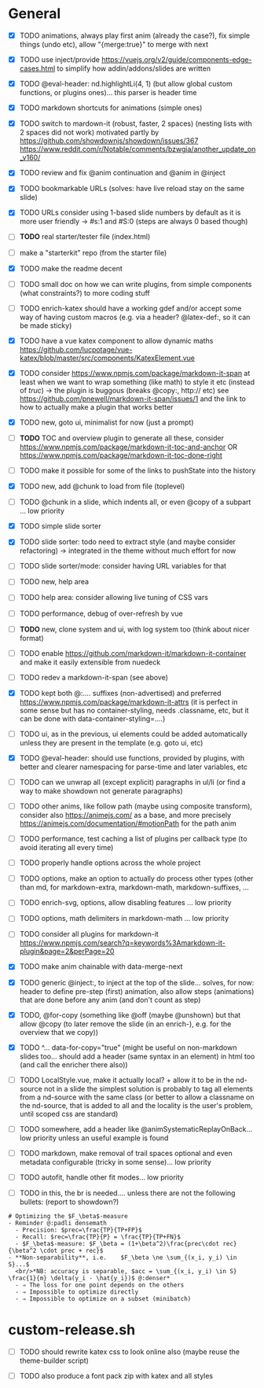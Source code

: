 # General

- [x] TODO animations, always play first anim (already the case?), fix simple things (undo etc), allow "{merge:true}" to merge with next

- [x] TODO use inject/provide https://vuejs.org/v2/guide/components-edge-cases.html to simplify how addin/addons/slides are written

- [x] TODO @eval-header: nd.highlightLi(4, 1) (but allow global custom functions, or plugins ones)... this parser is header time

- [x] TODO markdown shortcuts for animations (simple ones)

- [x] TODO switch to mardown-it (robust, faster, 2 spaces) (nesting lists with 2 spaces did not work) motivated partly by https://github.com/showdownjs/showdown/issues/367 https://www.reddit.com/r/Notable/comments/bzwgia/another_update_on_v160/

- [x] TODO review and fix @anim continuation and @anim in @inject

- [x] TODO bookmarkable URLs (solves: have live reload stay on the same slide)

- [x] TODO URLs consider using 1-based slide numbers by default as it is more user friendly -> #s:1 and #S:0 (steps are always 0 based though)

- [ ] **TODO** real starter/tester file (index.html)

- [ ] make a "starterkit" repo (from the starter file)

- [x] TODO make the readme decent

- [ ] TODO small doc on how we can write plugins, from simple components (what constraints?) to more coding stuff

- [ ] TODO enrich-katex should have a working gdef and/or accept some way of having custom macros (e.g. via a header? @latex-def:, so it can be made sticky)

- [x] TODO have a vue katex component to allow dynamic maths https://github.com/lucpotage/vue-katex/blob/master/src/components/KatexElement.vue

- [x] TODO consider https://www.npmjs.com/package/markdown-it-span at least when we want to wrap something (like math) to style it etc (instead of *truc*) -> the plugin is buggous (breaks @copy:, http:// etc) see https://github.com/pnewell/markdown-it-span/issues/1 and the link to how to actually make a plugin that works better

- [x] TODO new, goto ui, minimalist for now (just a prompt)

- [ ] **TODO** TOC and overview plugin to generate all these, consider https://www.npmjs.com/package/markdown-it-toc-and-anchor OR https://www.npmjs.com/package/markdown-it-toc-done-right

- [ ] TODO make it possible for some of the links to pushState into the history

- [x] TODO new, add @chunk to load from file (toplevel)

- [ ] TODO @chunk in a slide, which indents all, or even @copy of a subpart ... low priority

- [x] TODO simple slide sorter

- [x] TODO slide sorter: todo need to extract style (and maybe consider refactoring)  -> integrated in the theme without much effort for now

- [ ] TODO slide sorter/mode: consider having URL variables for that

- [ ] TODO new, help area

- [ ] TODO help area: consider allowing live tuning of CSS vars

- [ ] TODO performance, debug of over-refresh by vue

- [ ] **TODO** new, clone system and ui, with log system too (think about nicer format)

- [ ] TODO enable https://github.com/markdown-it/markdown-it-container and make it easily extensible from nuedeck

- [ ] TODO redev a markdown-it-span (see above)

- [x] TODO kept both @:.... suffixes (non-advertised) and preferred https://www.npmjs.com/package/markdown-it-attrs (it is perfect in some sense but has no container-styling, needs .classname, etc, but it can be done with data-container-styling=....)

- [ ] TODO ui, as in the previous, ui elements could be added automatically unless they are present in the template (e.g. goto ui, etc)

- [x] TODO @eval-header: should use functions, provided by plugins, with better and clearer namespacing for parse-time and later variables, etc

- [ ] TODO can we unwrap all (except explicit) paragraphs in ul/li (or find a way to make showdown not generate paragraphs)

- [ ] TODO other anims, like follow path (maybe using composite transform), consider also https://animejs.com/ as a base, and more precisely https://animejs.com/documentation/#motionPath for the path anim

- [ ] TODO performance, test caching a list of plugins per callback type (to avoid iterating all every time)

- [ ] TODO properly handle options across the whole project

- [ ] TODO options, make an option to actually do process other types (other than md, for markdown-extra, markdown-math, markdown-suffixes, ...

- [ ] TODO enrich-svg, options, allow disabling features ... low priority

- [ ] TODO options, math delimiters in markdown-math ... low priority

- [ ] TODO consider all plugins for markdown-it https://www.npmjs.com/search?q=keywords%3Amarkdown-it-plugin&page=2&perPage=20

- [x] TODO make anim chainable with data-merge-next

- [x] TODO generic @inject:, to inject at the top of the slide... solves, for now: header to define pre-step (first) animation, also allow steps (animations) that are done before any anim (and don't count as step)

- [x] TODO, @for-copy (something like @off (maybe @unshown) but that allow @copy (to later remove the slide (in an enrich-), e.g. for the overview that we copy))

- [x] TODO ^...  data-for-copy="true" (might be useful on non-markdown slides too... should add a header (same syntax in an element) in html too (and call the enricher there also))

- [ ] TODO LocalStyle.vue, make it actually local? + allow it to be in the nd-source not in a slide
      the simplest solution is probably to tag all elements from a nd-source with the same class (or better to allow a classname on the nd-source, that is added to all and the locality is the user's problem, until scoped css are standard)

- [ ] TODO somewhere, add a header like @animSystematicReplayOnBack... low priority unless an useful example is found

- [ ] TODO markdown, make removal of trail spaces optional and even metadata configurable (tricky in some sense)... low priority

- [ ] TODO autofit, handle other fit modes... low priority

- [ ] TODO in this, the br is needed.... unless there are not the following bullets: (report to showdown?)

~~~
# Optimizing the $F_\beta$-measure
- Reminder @:padli densemath
  - Precision: $prec=\frac{TP}{TP+FP}$
  - Recall: $rec=\frac{TP}{P} = \frac{TP}{TP+FN}$
  - $F_\beta$-measure: $F_\beta = (1+\beta^2)\frac{prec\cdot rec}{\beta^2 \cdot prec + rec}$
- **Non-separability**, i.e.    $F_\beta \ne \sum_{(x_i, y_i) \in S}...$
  <br/>*NB: accuracy is separable, $acc = \sum_{(x_i, y_i) \in S} \frac{1}{m} \delta(y_i - \hat{y_i})$ @:denser*
  - ⇒ The loss for one point depends on the others
  - ⇒ Impossible to optimize directly
  - ⇒ Impossible to optimize on a subset (minibatch)
~~~

# custom-release.sh

- [ ] TODO should rewrite katex css to look online also (maybe reuse the theme-builder script)

- [ ] TODO also produce a font pack zip with katex and all styles
